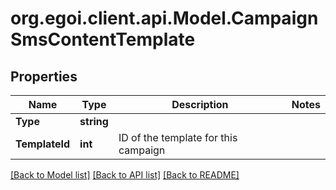 
# org.egoi.client.api.Model.CampaignSmsContentTemplate

## Properties

Name | Type | Description | Notes
------------ | ------------- | ------------- | -------------
**Type** | **string** |  | 
**TemplateId** | **int** | ID of the template for this campaign | 

[[Back to Model list]](../README.md#documentation-for-models)
[[Back to API list]](../README.md#documentation-for-api-endpoints)
[[Back to README]](../README.md)

